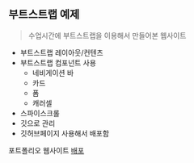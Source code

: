 ## 부트스트랩 예제

> 수업시간에 부트스트랩을 이용해서 만들어본 웹사이트

- 부트스트랩 레이아웃/컨텐츠
- 부트스트랩 컴포넌트 사용
  - 네비게이션 바
  - 카드
  - 폼
  - 캐러셀
- 스파이스크롤
- 깃으로 관리
- 깃허브페이지 사용해서 배포함

포트폴리오 웹사이트
[배포](https://hrok2024.github.io/BS5-Portfolio/)
